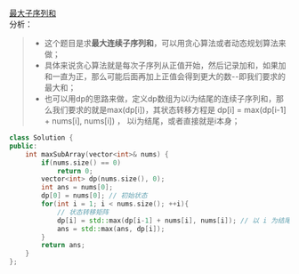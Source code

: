 [最大子序列和](https://leetcode-cn.com/problems/maximum-subarray/)  
分析：  
> * 这个题目是求**最大连续子序列和**，可以用贪心算法或者动态规划算法来做；  
> * 具体来说贪心算法就是每次子序列从正值开始，然后记录加和，如果加和一直为正，那么可能后面再加上正值会得到更大的数--即我们要求的最大和；  
> * 也可以用dp的思路来做，定义dp数组为以i为结尾的连续子序列和，那么我们要求的就是max(dp[i])，其状态转移方程是 dp[i] = max(dp[i-1] + nums[i], nums[i]) ， 以i为结尾，或者直接就是i本身；  
```C++
class Solution {
public:
    int maxSubArray(vector<int>& nums) {
        if(nums.size() == 0)
            return 0;
        vector<int> dp(nums.size(), 0);
        int ans = nums[0];
        dp[0] = nums[0]; // 初始状态
        for(int i = 1; i < nums.size(); ++i){
            // 状态转移矩阵
            dp[i] = std::max(dp[i-1] + nums[i], nums[i]); // 以 i 为结尾的 最大连续区间值
            ans = std::max(ans, dp[i]);
        }
        return ans;
    }
};
```
